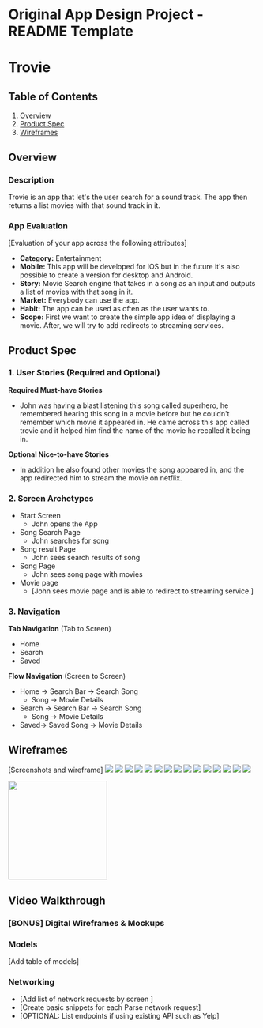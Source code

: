 Original App Design Project - README Template
===

# Trovie

## Table of Contents
1. [Overview](#Overview)
2. [Product Spec](#Product-Spec)
3. [Wireframes](#Wireframes)

## Overview
### Description
Trovie is an app that let's the user search for a sound track. The app then returns a list movies with that sound track in it.

### App Evaluation
[Evaluation of your app across the following attributes]
- **Category:** Entertainment
- **Mobile:** This app will be developed for IOS but in the future it's also possible to create a version for desktop and Android.
- **Story:** Movie Search engine that takes in a song as an input and outputs a list of movies with that song in it.
- **Market:** Everybody can use the app.
- **Habit:** The app can be used as often as the user wants to.
- **Scope:** First we want to create the simple app idea of displaying a movie. After, we will try to add redirects to streaming services.

## Product Spec

### 1. User Stories (Required and Optional)

**Required Must-have Stories**

* John was having a blast listening this song called superhero, he remembered hearing this song in a movie before but he couldn't remember which movie it appeared in. He came across this app called trovie and it helped him find the name of the movie he recalled it being in. 

**Optional Nice-to-have Stories**

* In addition he also found other movies the song appeared in, and the app redirected him to stream the movie on netflix.

### 2. Screen Archetypes

* Start Screen
   * John opens the App
* Song Search Page
   * John searches for song
* Song result Page
   * John sees search results of song
* Song Page
   * John sees song page with movies
* Movie page
   * [John sees movie page and is able to redirect to streaming service.]

### 3. Navigation

**Tab Navigation** (Tab to Screen)

* Home
* Search
* Saved

**Flow Navigation** (Screen to Screen)

* Home -> Search Bar -> Search Song
   * Song -> Movie Details
* Search -> Search Bar -> Search Song
   * Song -> Movie Details
* Saved-> Saved Song -> Movie Details

## Wireframes
[Screenshots and wireframe]
![](https://i.ibb.co/L0Qsn06/Whats-App-Image-2023-04-01-at-11-18-07-AM.jpg)
![](https://i.imgur.com/BF0Plsp.png)
![](https://i.imgur.com/9AdyHz9.png)
![](https://i.imgur.com/8cfPQOI.png)
![](https://i.imgur.com/ibGoXoz.png)
![](https://i.imgur.com/oSVioxT.png)
![](https://i.imgur.com/9PMxELR.png)
![](https://i.imgur.com/mld755z.png)
![](https://i.imgur.com/XZzyUxU.png)
![](https://i.imgur.com/06Q5jCF.png)
![](https://i.imgur.com/pe0e9mT.png)
![](https://i.imgur.com/mhcr4ZK.png)
![](https://i.imgur.com/9LEk4Js.png)
![](https://i.imgur.com/MchnPoM.png)
![](https://i.imgur.com/wuczXwq.png)














<img src="(https://i.ibb.co/L0Qsn06/Whats-App-Image-2023-04-01-at-11-18-07-AM.jpg)" width=200>


## Video Walkthrough

### [BONUS] Digital Wireframes & Mockups

### Models
[Add table of models]
### Networking
- [Add list of network requests by screen ]
- [Create basic snippets for each Parse network request]
- [OPTIONAL: List endpoints if using existing API such as Yelp]
